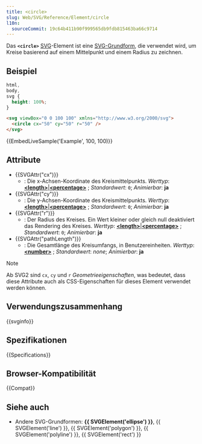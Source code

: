 ```yaml
---
title: <circle>
slug: Web/SVG/Reference/Element/circle
l10n:
  sourceCommit: 19c64b411b90f999565db9fdb815463ba66c9714
---
```


Das **`<circle>`** [SVG](/de/docs/Web/SVG)-Element ist eine [SVG-Grundform](/de/docs/Web/SVG/Tutorials/SVG_from_scratch/Basic_shapes), die verwendet wird, um Kreise basierend auf einem Mittelpunkt und einem Radius zu zeichnen.

## Beispiel

```css hidden
html,
body,
svg {
  height: 100%;
}
```

```html
<svg viewBox="0 0 100 100" xmlns="http://www.w3.org/2000/svg">
  <circle cx="50" cy="50" r="50" />
</svg>
```

{{EmbedLiveSample('Example', 100, 100)}}

## Attribute

- {{SVGAttr("cx")}}
  - : Die x-Achsen-Koordinate des Kreismittelpunkts.
    _Werttyp_: **[\<length>](/de/docs/Web/SVG/Guides/Content_type#length)**|**[\<percentage>](/de/docs/Web/SVG/Guides/Content_type#percentage)** ; _Standardwert_: `0`; _Animierbar_: **ja**
- {{SVGAttr("cy")}}
  - : Die y-Achsen-Koordinate des Kreismittelpunkts.
    _Werttyp_: **[\<length>](/de/docs/Web/SVG/Guides/Content_type#length)**|**[\<percentage>](/de/docs/Web/SVG/Guides/Content_type#percentage)** ; _Standardwert_: `0`; _Animierbar_: **ja**
- {{SVGAttr("r")}}
  - : Der Radius des Kreises. Ein Wert kleiner oder gleich null deaktiviert das Rendering des Kreises.
    _Werttyp_: **[\<length>](/de/docs/Web/SVG/Guides/Content_type#length)**|**[\<percentage>](/de/docs/Web/SVG/Guides/Content_type#percentage)** ; _Standardwert_: `0`; _Animierbar_: **ja**
- {{SVGAttr("pathLength")}}
  - : Die Gesamtlänge des Kreisumfangs, in Benutzereinheiten.
    _Werttyp_: [**\<number>**](/de/docs/Web/SVG/Guides/Content_type#number) ; _Standardwert_: _none_; _Animierbar_: **ja**

> [!NOTE]
> Ab SVG2 sind `cx`, `cy` und `r` _Geometrieeigenschaften_, was bedeutet, dass diese Attribute auch als CSS-Eigenschaften für dieses Element verwendet werden können.

## Verwendungszusammenhang

{{svginfo}}

## Spezifikationen

{{Specifications}}

## Browser-Kompatibilität

{{Compat}}

## Siehe auch

- Andere SVG-Grundformen: **{{ SVGElement('ellipse') }}**, {{ SVGElement('line') }}, {{ SVGElement('polygon') }}, {{ SVGElement('polyline') }}, {{ SVGElement('rect') }}
